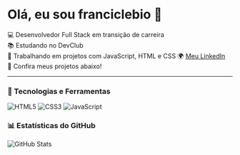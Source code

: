 # Olá, eu sou franciclebio 👋

💻 Desenvolvedor Full Stack em transição de carreira  
📚 Estudando no DevClub  
🔭 Trabalhando em projetos com JavaScript, HTML e CSS 
🌍 [Meu LinkedIn]( https://www.linkedin.com/in/franciclebio-silva?utm_source=share&utm_campaign=share_via&utm_content=profile&utm_medium=android_app )  
🚀 Confira meus projetos abaixo!  

---

### 🚀 Tecnologias e Ferramentas
![HTML5](https://img.shields.io/badge/-HTML5-E34F26?style=flat-square&logo=html5&logoColor=white)
![CSS3](https://img.shields.io/badge/-CSS3-1572B6?style=flat-square&logo=css3)
![JavaScript](https://img.shields.io/badge/-JavaScript-F7DF1E?style=flat-square&logo=javascript&logoColor=black)

### 📊 Estatísticas do GitHub
![GitHub Stats](https://github-readme-stats.vercel.app/api?username=seu-usuario&show_icons=true&theme=dark)
